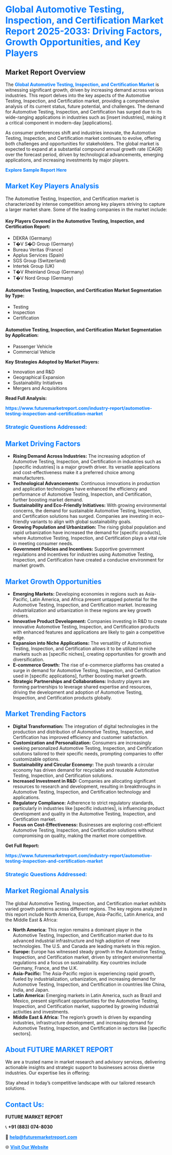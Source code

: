 <h1 style="color: #007BFF;">Global Automotive Testing, Inspection, and Certification Market Report 2025-2033: Driving Factors, Growth Opportunities, and Key Players</h1>

<section id="overview">
<h2>Market Report Overview</h2>
<p>The <a href="https://www.futuremarketreport.com/industry-report/automotive-testing-inspection-and-certification-market" style="color: #007BFF; text-decoration: none;"><strong>Global Automotive Testing, Inspection, and Certification Market</strong></a> is witnessing significant growth, driven by increasing demand across various industries. This report delves into the key aspects of the Automotive Testing, Inspection, and Certification market, providing a comprehensive analysis of its current status, future potential, and challenges. The demand for Automotive Testing, Inspection, and Certification has surged due to its wide-ranging applications in industries such as [insert industries], making it a critical component in modern-day [applications].</p>
<p>As consumer preferences shift and industries innovate, the Automotive Testing, Inspection, and Certification market continues to evolve, offering both challenges and opportunities for stakeholders. The global market is expected to expand at a substantial compound annual growth rate (CAGR) over the forecast period, driven by technological advancements, emerging applications, and increasing investments by major players.</p>
</section>

<section id="overview">
<p><a href="https://www.futuremarketreport.com/request-sample/reportId=84921" style="color: #007BFF; text-decoration: none;"><strong>Explore Sample Report Here</strong></a></p>
</section>

<section id="key-players">
<h2 style="color: #007BFF;">Market Key Players Analysis</h2>
<p>The Automotive Testing, Inspection, and Certification market is characterized by intense competition among key players striving to capture a larger market share. Some of the leading companies in the market include:</p>
<h4>Key Players Covered in the Automotive Testing, Inspection, and Certification Report:</h4>
<ul><li>DEKRA (Germany)</li><li>T�V S�D Group (Germany)</li><li>Bureau Veritas (France)</li><li>Applus Services (Spain)</li><li>SGS Group (Switzerland)</li><li>Intertek Group (UK)</li><li>T�V Rheinland Group (Germany)</li><li>T�V Nord Group (Germany)</li></ul>
<h4>Automotive Testing, Inspection, and Certification Market Segmentation by Type:</h4>
<ul><li>Testing</li><li>Inspection</li><li>Certification</li></ul>

<h4>Automotive Testing, Inspection, and Certification Market Segmentation by Application:</h4>
<ul><li>Passenger Vehicle</li><li>Commercial Vehicle</li></ul>
<p><strong>Key Strategies Adopted by Market Players:</strong></p>
<ul>
<li>Innovation and R&D</li>
<li>Geographical Expansion</li>
<li>Sustainability Initiatives</li>
<li>Mergers and Acquisitions</li>
</ul>
</section>

<section>
<p><strong>Read Full Analysis: </strong></p><a href="https://www.futuremarketreport.com/industry-report/automotive-testing-inspection-and-certification-market" style="color: #007BFF; text-decoration: none;"><strong>https://www.futuremarketreport.com/industry-report/automotive-testing-inspection-and-certification-market</strong></a>
<h3 style="color: #007BFF;">Strategic Questions Addressed:</h3>
</section>

<section id="driving-factors">
<h2 style="color: #007BFF;">Market Driving Factors</h2>
<ul>
<li><strong>Rising Demand Across Industries:</strong> The increasing adoption of Automotive Testing, Inspection, and Certification in industries such as [specific industries] is a major growth driver. Its versatile applications and cost-effectiveness make it a preferred choice among manufacturers.</li>
<li><strong>Technological Advancements:</strong> Continuous innovations in production and application technologies have enhanced the efficiency and performance of Automotive Testing, Inspection, and Certification, further boosting market demand.</li>
<li><strong>Sustainability and Eco-Friendly Initiatives:</strong> With growing environmental concerns, the demand for sustainable Automotive Testing, Inspection, and Certification solutions has surged. Companies are investing in eco-friendly variants to align with global sustainability goals.</li>
<li><strong>Growing Population and Urbanization:</strong> The rising global population and rapid urbanization have increased the demand for [specific products], where Automotive Testing, Inspection, and Certification plays a vital role in meeting consumer needs.</li>
<li><strong>Government Policies and Incentives:</strong> Supportive government regulations and incentives for industries using Automotive Testing, Inspection, and Certification have created a conducive environment for market growth.</li>
</ul>
</section>

<section id="growth-opportunities">
<h2 style="color: #007BFF;">Market Growth Opportunities</h2>
<ul>
<li><strong>Emerging Markets:</strong> Developing economies in regions such as Asia-Pacific, Latin America, and Africa present untapped potential for the Automotive Testing, Inspection, and Certification market. Increasing industrialization and urbanization in these regions are key growth drivers.</li>
<li><strong>Innovative Product Development:</strong> Companies investing in R&D to create innovative Automotive Testing, Inspection, and Certification products with enhanced features and applications are likely to gain a competitive edge.</li>
<li><strong>Expansion into Niche Applications:</strong> The versatility of Automotive Testing, Inspection, and Certification allows it to be utilized in niche markets such as [specific niches], creating opportunities for growth and diversification.</li>
<li><strong>E-commerce Growth:</strong> The rise of e-commerce platforms has created a surge in demand for Automotive Testing, Inspection, and Certification used in [specific applications], further boosting market growth.</li>
<li><strong>Strategic Partnerships and Collaborations:</strong> Industry players are forming partnerships to leverage shared expertise and resources, driving the development and adoption of Automotive Testing, Inspection, and Certification products globally.</li>
</ul>
</section>

<section id="trending-factors">
<h2 style="color: #007BFF;">Market Trending Factors</h2>
<ul>
<li><strong>Digital Transformation:</strong> The integration of digital technologies in the production and distribution of Automotive Testing, Inspection, and Certification has improved efficiency and customer satisfaction.</li>
<li><strong>Customization and Personalization:</strong> Consumers are increasingly seeking personalized Automotive Testing, Inspection, and Certification solutions tailored to their specific needs, prompting companies to offer customizable options.</li>
<li><strong>Sustainability and Circular Economy:</strong> The push towards a circular economy has driven demand for recyclable and reusable Automotive Testing, Inspection, and Certification solutions.</li>
<li><strong>Increased Investment in R&D:</strong> Companies are allocating significant resources to research and development, resulting in breakthroughs in Automotive Testing, Inspection, and Certification technology and applications.</li>
<li><strong>Regulatory Compliance:</strong> Adherence to strict regulatory standards, particularly in industries like [specific industries], is influencing product development and quality in the Automotive Testing, Inspection, and Certification market.</li>
<li><strong>Focus on Cost-Effectiveness:</strong> Businesses are exploring cost-efficient Automotive Testing, Inspection, and Certification solutions without compromising on quality, making the market more competitive.</li>
</ul>
</section>

<section>
<p><strong>Get Full Report: </strong></p><a href="https://www.futuremarketreport.com/industry-report/automotive-testing-inspection-and-certification-market" style="color: #007BFF; text-decoration: none;"><strong>https://www.futuremarketreport.com/industry-report/automotive-testing-inspection-and-certification-market</strong></a>
<h3 style="color: #007BFF;">Strategic Questions Addressed:</h3>
</section>


<section id="regional-analysis">
<h2 style="color: #007BFF;">Market Regional Analysis</h2>
<p>The global Automotive Testing, Inspection, and Certification market exhibits varied growth patterns across different regions. The key regions analyzed in this report include North America, Europe, Asia-Pacific, Latin America, and the Middle East & Africa:</p>
<ul>
<li><strong>North America:</strong> This region remains a dominant player in the Automotive Testing, Inspection, and Certification market due to its advanced industrial infrastructure and high adoption of new technologies. The U.S. and Canada are leading markets in this region.</li>
<li><strong>Europe:</strong> Europe has witnessed steady growth in the Automotive Testing, Inspection, and Certification market, driven by stringent environmental regulations and a focus on sustainability. Key countries include Germany, France, and the U.K.</li>
<li><strong>Asia-Pacific:</strong> The Asia-Pacific region is experiencing rapid growth, fueled by industrialization, urbanization, and increasing demand for Automotive Testing, Inspection, and Certification in countries like China, India, and Japan.</li>
<li><strong>Latin America:</strong> Emerging markets in Latin America, such as Brazil and Mexico, present significant opportunities for the Automotive Testing, Inspection, and Certification market, supported by growing industrial activities and investments.</li>
<li><strong>Middle East & Africa:</strong> The region’s growth is driven by expanding industries, infrastructure development, and increasing demand for Automotive Testing, Inspection, and Certification in sectors like [specific sectors].</li>
</ul>
</section>

<footer>
<h2 style="color: #007BFF;">About FUTURE MARKET REPORT</h2>
<p>We are a trusted name in market research and advisory services, delivering actionable insights and strategic support to businesses across diverse industries. Our expertise lies in offering:</p>

<p>Stay ahead in today’s competitive landscape with our tailored research solutions.</p>

<h2 style="color: #007BFF;">Contact Us:</h2>
<p><strong>FUTURE MARKET REPORT</strong></p>
<p>📞 <strong>+91 (883) 074-8030</strong></p>
<p>📧 <strong><a href="mailto:help@futuremarketreport.com" style="color: #007BFF;">help@futuremarketreport.com</a></strong></p>
<p>🌐 <strong><a href="https://www.futuremarketreport.com/" style="color: #007BFF;">Visit Our Website</a></strong></p>
</footer>